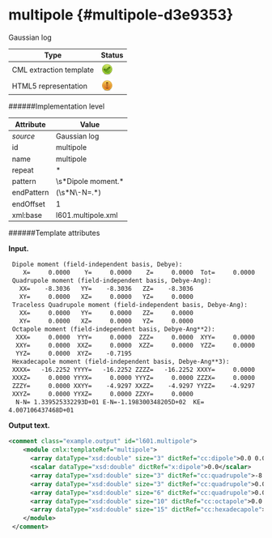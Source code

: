 # multipole {#multipole-d3e9353}

Gaussian log


| Type                                                                                                                                                | Status                                                                                                                                              |
|----|----|
| CML extraction template                                                                                                                             | ![](/imgs/Total.png)                                                                                                                                |
| HTML5 representation                                                                                                                                | ![](/imgs/Partial.png)                                                                                                                              |

######Implementation level

| Attribute                                                                                                                                           | Value                                                                                                                                               |
|----|----|
| *source*                                                                                                                                            | Gaussian log                                                                                                                                        |
| id                                                                                                                                                  | multipole                                                                                                                                           |
| name                                                                                                                                                | multipole                                                                                                                                           |
| repeat                                                                                                                                              | \*                                                                                                                                                  |
| pattern                                                                                                                                             | \\s\*Dipole moment.\*                                                                                                                               |
| endPattern                                                                                                                                          | (\\s\*N\\-N=.\*)                                                                                                                                    |
| endOffset                                                                                                                                           | 1                                                                                                                                                   |
| xml:base                                                                                                                                            | l601.multipole.xml                                                                                                                                  |

######Template attributes

**Input.**

     Dipole moment (field-independent basis, Debye):
        X=     0.0000    Y=     0.0000    Z=     0.0000  Tot=     0.0000
     Quadrupole moment (field-independent basis, Debye-Ang):
       XX=    -8.3036   YY=    -8.3036   ZZ=    -8.3036
       XY=     0.0000   XZ=     0.0000   YZ=     0.0000
     Traceless Quadrupole moment (field-independent basis, Debye-Ang):
       XX=     0.0000   YY=     0.0000   ZZ=     0.0000
       XY=     0.0000   XZ=     0.0000   YZ=     0.0000
     Octapole moment (field-independent basis, Debye-Ang**2):
      XXX=     0.0000  YYY=     0.0000  ZZZ=     0.0000  XYY=     0.0000
      XXY=     0.0000  XXZ=     0.0000  XZZ=     0.0000  YZZ=     0.0000
      YYZ=     0.0000  XYZ=    -0.7195
     Hexadecapole moment (field-independent basis, Debye-Ang**3):
     XXXX=   -16.2252 YYYY=   -16.2252 ZZZZ=   -16.2252 XXXY=     0.0000
     XXXZ=     0.0000 YYYX=     0.0000 YYYZ=     0.0000 ZZZX=     0.0000
     ZZZY=     0.0000 XXYY=    -4.9297 XXZZ=    -4.9297 YYZZ=    -4.9297
     XXYZ=     0.0000 YYXZ=     0.0000 ZZXY=     0.0000
      N-N= 1.339525332293D+01 E-N=-1.198300348205D+02  KE= 4.007106437468D+01
      

**Output text.**

```xml
<comment class="example.output" id="l601.multipole">
    <module cmlx:templateRef="multipole">
      <array dataType="xsd:double" size="3" dictRef="cc:dipole">0.0 0.0 0.0</array>
      <scalar dataType="xsd:double" dictRef="x:dipole">0.0</scalar>
      <array dataType="xsd:double" size="3" dictRef="cc:quadrupole">-8.3036 -8.3036 -8.3036</array>
      <array dataType="xsd:double" size="3" dictRef="cc:quadrupole">0.0 0.0 0.0</array>
      <array dataType="xsd:double" size="6" dictRef="cc:quadrupole">0.0 0.0 0.0 0.0 0.0 0.0</array>
      <array dataType="xsd:double" size="10" dictRef="cc:octapole">0.0 0.0 0.0 0.0 0.0 0.0 0.0 0.0 0.0 -0.7195</array>
      <array dataType="xsd:double" size="15" dictRef="cc:hexadecapole">-16.2252 -16.2252 -16.2252 0.0 0.0 0.0 0.0 0.0 0.0 -4.9297 -4.9297 -4.9297 0.0 0.0 0.0</array>
    </module>
 </comment>
```
